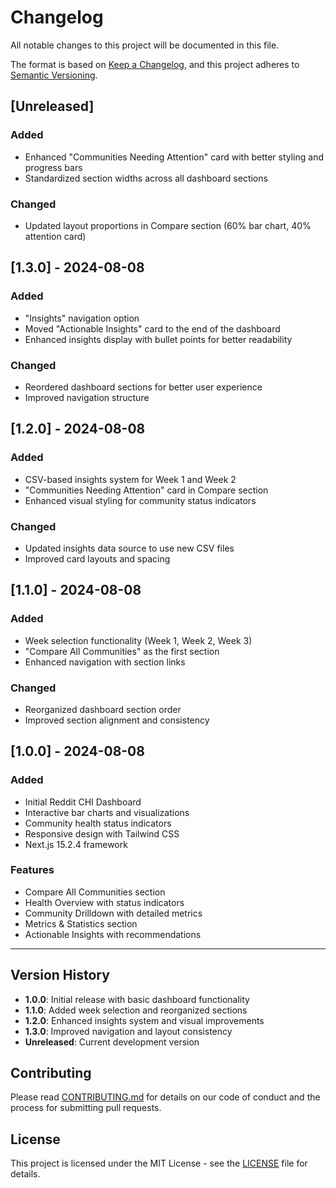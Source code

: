 # Changelog

All notable changes to this project will be documented in this file.

The format is based on [Keep a Changelog](https://keepachangelog.com/en/1.0.0/),
and this project adheres to [Semantic Versioning](https://semver.org/spec/v2.0.0.html).

## [Unreleased]

### Added
- Enhanced "Communities Needing Attention" card with better styling and progress bars
- Standardized section widths across all dashboard sections

### Changed
- Updated layout proportions in Compare section (60% bar chart, 40% attention card)

## [1.3.0] - 2024-08-08

### Added
- "Insights" navigation option
- Moved "Actionable Insights" card to the end of the dashboard
- Enhanced insights display with bullet points for better readability

### Changed
- Reordered dashboard sections for better user experience
- Improved navigation structure

## [1.2.0] - 2024-08-08

### Added
- CSV-based insights system for Week 1 and Week 2
- "Communities Needing Attention" card in Compare section
- Enhanced visual styling for community status indicators

### Changed
- Updated insights data source to use new CSV files
- Improved card layouts and spacing

## [1.1.0] - 2024-08-08

### Added
- Week selection functionality (Week 1, Week 2, Week 3)
- "Compare All Communities" as the first section
- Enhanced navigation with section links

### Changed
- Reorganized dashboard section order
- Improved section alignment and consistency

## [1.0.0] - 2024-08-08

### Added
- Initial Reddit CHI Dashboard
- Interactive bar charts and visualizations
- Community health status indicators
- Responsive design with Tailwind CSS
- Next.js 15.2.4 framework

### Features
- Compare All Communities section
- Health Overview with status indicators
- Community Drilldown with detailed metrics
- Metrics & Statistics section
- Actionable Insights with recommendations

---

## Version History

- **1.0.0**: Initial release with basic dashboard functionality
- **1.1.0**: Added week selection and reorganized sections
- **1.2.0**: Enhanced insights system and visual improvements
- **1.3.0**: Improved navigation and layout consistency
- **Unreleased**: Current development version

## Contributing

Please read [CONTRIBUTING.md](CONTRIBUTING.md) for details on our code of conduct and the process for submitting pull requests.

## License

This project is licensed under the MIT License - see the [LICENSE](LICENSE) file for details. 